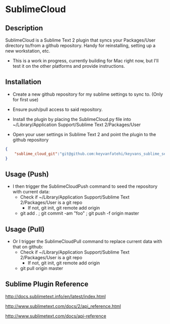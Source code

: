 SublimeCloud
=============

## Description

SublimeCloud is a Sublime Text 2 plugin that syncs your Packages/User directory to/from a github repository. Handy for reinstalling, setting up a new workstation, etc.

* This is a work in progress, currently building for Mac right now, but I'll test it on the other platforms and provide instructions.

## Installation

* Create a new github repository for my sublime settings to sync to. (Only for first use)

* Ensure push/pull access to said repository.

* Install the plugin by placing the SublimeCloud.py file into ~/Library/Application Support/Sublime Text 2/Packages/User

* Open your user settings in Sublime Text 2 and point the plugin to the github repository

```json
{
    "sublime_cloud_git":"git@github.com:keyvanfatehi/keyvans_sublime_settings.git"
}
```

## Usage (Push)

* I then trigger the SublimeCloudPush command to seed the repository with current data:
  - Check if ~/Library/Application Support/Sublime Text 2/Packages/User is a git repo
    - If not, git init, git remote add origin <repo>
  - git add . ; git commit -am "foo" ; git push -f origin master

## Usage (Pull)

* Or I trigger the SublimeCloudPull command to replace current data with that on github:
  - Check if ~/Library/Application Support/Sublime Text 2/Packages/User is a git repo
    - If not, git init, git remote add origin <repo>
  - git pull origin master

## Sublime Plugin Reference 

http://docs.sublimetext.info/en/latest/index.html

http://www.sublimetext.com/docs/2/api_reference.html

http://www.sublimetext.com/docs/api-reference